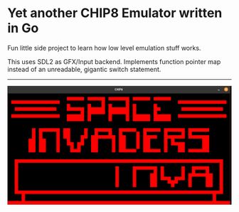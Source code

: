 # Yet another CHIP8 Emulator written in Go

Fun little side project to learn how low level emulation stuff works.

This uses SDL2 as GFX/Input backend.
Implements function pointer map instead of an unreadable, gigantic switch statement.

---
![Screenshot](screenshot.png)